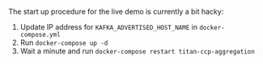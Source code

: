 The start up procedure for the live demo is currently a bit hacky:

1. Update IP address for `KAFKA_ADVERTISED_HOST_NAME` in `docker-compose.yml`
2. Run `docker-compose up -d`
3. Wait a minute and run `docker-compose restart titan-ccp-aggregation`